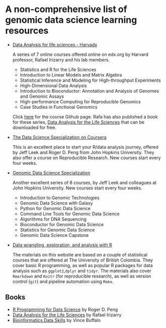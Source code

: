 # A non-comprehensive list of genomic data science learning resources

- [Data Analysis for life sciences - Harvadx](http://genomicsclass.github.io/book/pages/classes.html)
  
  A series of 7 online courses offered online on edx.org by Harvard professor, Rafael Irizarry and his lab members.
    + Statistics and R for the Life Sciences
    + Introduction to Linear Models and Matrix Algebra
    + Statistical Inference and Modeling for High-throughput Experiments
    + High-Dimensional Data Analysis
    + Introduction to Bioconductor: Annotation and Analysis of Genomes and Genomic Assays
    + High-performance Computing for Reproducible Genomics
    + Case Studies in Functional Genomics
    
  Click [here](http://genomicsclass.github.io/book) for the course Github page. Rafa has 
  also published a book for these series, [Data Analysis for the Life Sciences](https://leanpub.com/dataanalysisforthelifesciences/) 
  that can be downloaded for free. 
  
- [The Data Science Specialization on Coursera](https://www.coursera.org/specializations/jhudatascience) 
  
  This is an excellent place to start your R/data analysis journey, offered by Jeff Leek and 
  Roger D. Peng from John Hopkins University. They also offer a course on Reproducible Research.
  New courses start every four weeks. 
  
- [Genomic Data Science Specialization](https://www.coursera.org/specializations/genomics)

  Another excellent series of 8 courses, by Jeff Leek and colleagues at John Hopkins University.
  New courses start every four weeks.
    + Introduction to Genomic Technologies
    + Genomic Data Science with Galaxy
    + Python for Genomic Data Science
    + Command Line Tools for Genomic Data Science
    + Algorithms for DNA Sequencing
    + Bioconductor for Genomic Data Science
    + Statistics for Genomic Data Science
    + Genomic Data Science Capstone
    
- [Data wrangling, exploration, and analysis with R](http://stat545-ubc.github.io/index.html)

  The materials on this website are based on a couple of statistical courses that are offered
  at The University of British Colombia. They cover basic R programming, as well as 
  popular R packages for data analysis such as `ggplot2`,`dplyr` and `tidyr`. The materials also
  cover `Rmarkdown` and `Knitr` (for reproducible research), as well as version control (`git`) 
  and pipeline automation using `Make`.
  
  
## Books

- [R Programming for Data Science](https://leanpub.com/rprogramming/) by Roger D. Peng
- [Data Analysis for the Life Sciences](https://leanpub.com/dataanalysisforthelifesciences/) by Rafael Irizarry
- [Bioinformatics Data Skills](http://shop.oreilly.com/product/0636920030157.do) by Vince Buffalo


  

